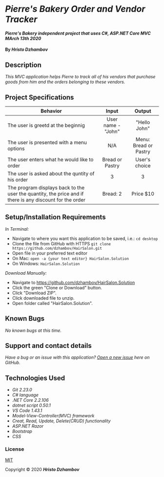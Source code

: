 # _Pierre's Bakery Order and Vendor Tracker_

#### _Pierre's Bakery independent project that uses C#, ASP.NET Core MVC MArch 13th 2020_

#### By _**Hristo Dzhambov**_

## Description
 _This MVC application helps Pierre to track all of his vendors that purchase goods from him and the orders belonging to these vendors._


## Project Specifications

| Behavior | Input | Output |
|---|:---:|:---:|
|The user is greetd at the beginnig|User name - "John"|"Hello John"|
|The user is presented with a menu options|N/A|Menu: Bread or Pastry|
|The user enters what he would like to order|Bread or Pastry|User's choice|
|The user is asked about the quntity of his order| 3 | 3 | 
|The program displays back to the user the quantity, the price and if there is any discount for the order| Bread: 2| Price  $10|

## Setup/Installation Requirements

_In Terminal:_

* Navigate to where you want this application to be saved, i.e.:
```cd desktop```
* Clone the file from GitHub with HTTPS
```git clone https://github.com/dzhambov/HairSalon.git```
* Open file in your preferred text editor
* On Mac: ```open -a {your text editor} HairSalon.Solution```
* On Windows: ```HairSalon.Solution```

_Download Manually:_

* Navigate to https://github.com/dzhambov/HairSalon.Solution
* Click the green "Clone or Download" button.
* Click "Download ZIP".
* Click downloaded file to unzip.
* Open folder called "HairSalon.Solution".



## Known Bugs

_No known bugs at this time._

## Support and contact details

_Have a bug or an issue with this application? [Open a new issue](https://github.com/dzhambov/OrderTracker/issues) here on GitHub._

## Technologies Used

* _Git 2.23.0_
* _C# language_
* _.NET Core 2.2.106_
* _dotnet script 0.50.1_
* _VS Code 1.43.1_
* _Model-View-Controller(MVC) framework_
* _Creat, Read, Update, Delete(CRUD) functionality_
* _ASP.NET Razor_
* _Bootstrap_
* _CSS_


### License

[MIT](https://choosealicense.com/licenses/mit/)

Copyright &copy; 2020 **_Hristo Dzhambov_**